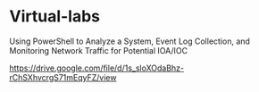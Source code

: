# Virtual-labs
Using PowerShell to Analyze a System, Event Log Collection, and Monitoring Network Traffic for Potential IOA/IOC

https://drive.google.com/file/d/1s_sloXOdaBhz-rChSXhvcrgS71mEqyFZ/view
